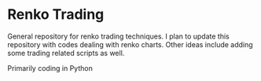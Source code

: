 # Renko Trading
General repository for renko trading techniques. I plan to update this repository with codes dealing with renko charts.
Other ideas include adding some trading related scripts as well.

Primarily coding in Python
